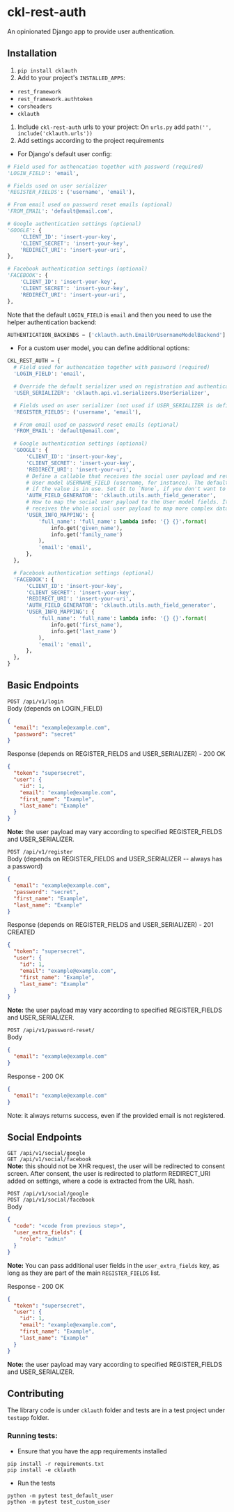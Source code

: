 # ckl-rest-auth
An opinionated Django app to provide user authentication.

## Installation

1. `pip install cklauth`
1. Add to your project's `INSTALLED_APPS`:
  - `rest_framework`
  - `rest_framework.authtoken`
  - `corsheaders`
  - `cklauth`
1. Include `ckl-rest-auth` urls to your project:
   On `urls.py` add `path('', include('cklauth.urls'))`
1. Add settings according to the project requirements
  - For Django's default user config:
  ```python
  # Field used for authencation together with password (required)
  'LOGIN_FIELD': 'email',

  # Fields used on user serializer
  'REGISTER_FIELDS': ('username', 'email'),

  # From email used on password reset emails (optional)
  'FROM_EMAIL': 'default@email.com',

  # Google authentication settings (optional)
  'GOOGLE': {
      'CLIENT_ID': 'insert-your-key',
      'CLIENT_SECRET': 'insert-your-key',
      'REDIRECT_URI': 'insert-your-uri',
  },

  # Facebook authentication settings (optional)
  'FACEBOOK': {
      'CLIENT_ID': 'insert-your-key',
      'CLIENT_SECRET': 'insert-your-key',
      'REDIRECT_URI': 'insert-your-uri',
  },
  ```  
  Note that the default `LOGIN_FIELD` is `email` and then you need to use the helper
  authentication backend:  
  ```python
  AUTHENTICATION_BACKENDS = ['cklauth.auth.EmailOrUsernameModelBackend']
  ```

  - For a custom user model, you can define additional options:
  ```python
  CKL_REST_AUTH = {
    # Field used for authencation together with password (required)
    'LOGIN_FIELD': 'email',

    # Override the default serializer used on registration and authentication responses (optional)
    'USER_SERIALIZER': 'cklauth.api.v1.serializers.UserSerializer',

    # Fields used on user serializer (not used if USER_SERIALIZER is defined above)
    'REGISTER_FIELDS': ('username', 'email'),

    # From email used on password reset emails (optional)
    'FROM_EMAIL': 'default@email.com',

    # Google authentication settings (optional)
    'GOOGLE': {
        'CLIENT_ID': 'insert-your-key',
        'CLIENT_SECRET': 'insert-your-key',
        'REDIRECT_URI': 'insert-your-uri',
        # Define a callable that receives the social user payload and returns the value on of the
        # User model USERNAME_FIELD (username, for instance). The default function already checks
        # if the value is in use. Set it to `None`, if you don't want to generate a USERNAME_FIELD.
        'AUTH_FIELD_GENERATOR': 'cklauth.utils.auth_field_generator',
        # How to map the social user payload to the User model fields. It accepts a callable that
        # receives the whole social user payload to map more complex data.
        'USER_INFO_MAPPING': {
            'full_name': 'full_name': lambda info: '{} {}'.format(
                info.get('given_name'),
                info.get('family_name')
            ),
            'email': 'email',
        },
    },

    # Facebook authentication settings (optional)
    'FACEBOOK': {
        'CLIENT_ID': 'insert-your-key',
        'CLIENT_SECRET': 'insert-your-key',
        'REDIRECT_URI': 'insert-your-uri',
        'AUTH_FIELD_GENERATOR': 'cklauth.utils.auth_field_generator',
        'USER_INFO_MAPPING': {
            'full_name': 'full_name': lambda info: '{} {}'.format(
                info.get('first_name'),
                info.get('last_name')
            ),
            'email': 'email',
        },
    },
  }
  ```

## Basic Endpoints

`POST /api/v1/login`  
Body (depends on LOGIN_FIELD)
```json
{
  "email": "example@example.com",
  "password": "secret"
}
```
Response (depends on REGISTER_FIELDS and USER_SERIALIZER) - 200 OK
```json
{
  "token": "supersecret",
  "user": {
    "id": 1,
    "email": "example@example.com",
    "first_name": "Example",
    "last_name": "Example"
  }
}
```
**Note:** the user payload may vary according to specified REGISTER_FIELDS and USER_SERIALIZER.

`POST /api/v1/register`  
Body (depends on REGISTER_FIELDS and USER_SERIALIZER -- always has a password)
```json
{
  "email": "example@example.com",
  "password": "secret",
  "first_name": "Example",
  "last_name": "Example"
}
```
Response (depends on REGISTER_FIELDS and USER_SERIALIZER) - 201 CREATED
```json
{
  "token": "supersecret",
  "user": {
    "id": 1,
    "email": "example@example.com",
    "first_name": "Example",
    "last_name": "Example"
  }
}
```
**Note:** the user payload may vary according to specified REGISTER_FIELDS and USER_SERIALIZER.

`POST /api/v1/password-reset/`  
Body
```json
{
  "email": "example@example.com"
}
```
Response - 200 OK
```json
{
  "email": "example@example.com"
}
```
Note: it always returns success, even if the provided email is not registered.


## Social Endpoints

`GET /api/v1/social/google`  
`GET /api/v1/social/facebook`  
**Note:** this should not be XHR request, the user will be redirected to consent screen. After
consent, the user is redirected to platform REDIRECT_URI added on settings, where a code is
extracted from the URL hash.

`POST /api/v1/social/google`  
`POST /api/v1/social/facebook`  
Body  
```json
{
  "code": "<code from previous step>",
  "user_extra_fields": {
    "role": "admin"
  }
}
```  
**Note:** You can pass additional user fields in the `user_extra_fields` key, as long as they are
part of the main `REGISTER_FIELDS` list.

Response - 200 OK
```json
{
  "token": "supersecret",
  "user": {
    "id": 1,
    "email": "example@example.com",
    "first_name": "Example",
    "last_name": "Example"
  }
}
```  
**Note:** the user payload may vary according to specified REGISTER_FIELDS and USER_SERIALIZER.

## Contributing

The library code is under `cklauth` folder and tests are in a test project under `testapp`
folder.

### Running tests:

* Ensure that you have the app requirements installed
```
pip install -r requirements.txt
pip install -e cklauth
```

* Run the tests
```
python -m pytest test_default_user
python -m pytest test_custom_user
```
